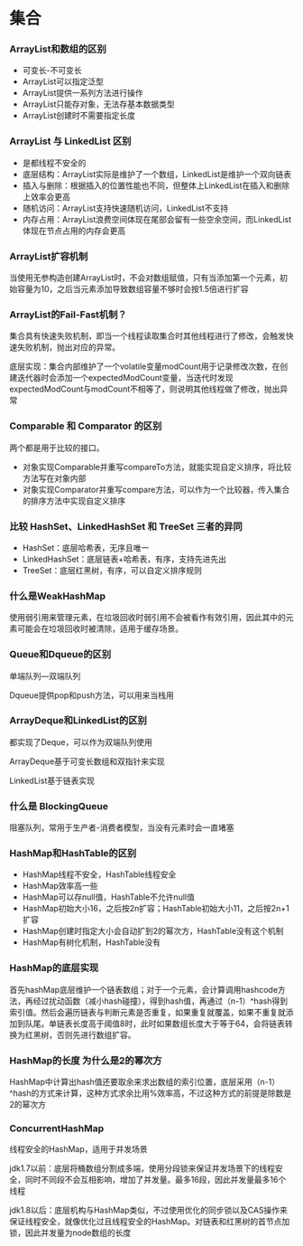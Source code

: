 # 集合

### ArrayList和数组的区别

- 可变长-不可变长
- ArrayList可以指定泛型
- ArrayList提供一系列方法进行操作
- ArrayList只能存对象，无法存基本数据类型
- ArrayList创建时不需要指定长度

### ArrayList 与 LinkedList 区别

- 是都线程不安全的
- 底层结构：ArrayList实际是维护了一个数组，LinkedList是维护一个双向链表
- 插入与删除：根据插入的位置性能也不同，但整体上LinkedList在插入和删除上效率会更高
- 随机访问：ArrayList支持快速随机访问，LinkedList不支持
- 内存占用：ArrayList浪费空间体现在尾部会留有一些空余空间，而LinkedList体现在节点占用的内存会更高

### ArrayList扩容机制

当使用无参构造创建ArrayList时，不会对数组赋值，只有当添加第一个元素，初始容量为10，之后当元素添加导致数组容量不够时会按1.5倍进行扩容

### ArrayList的Fail-Fast机制？

集合具有快速失败机制，即当一个线程读取集合时其他线程进行了修改，会触发快速失败机制，抛出对应的异常。

底层实现：集合内部维护了一个volatile变量modCount用于记录修改次数，在创建迭代器时会添加一个expectedModCount变量，当迭代时发现expectedModCount与modCount不相等了，则说明其他线程做了修改，抛出异常

### Comparable 和 Comparator 的区别

两个都是用于比较的接口。

- 对象实现Comparable并重写compareTo方法，就能实现自定义排序，将比较方法写在对象内部
- 对象实现Comparator并重写compare方法，可以作为一个比较器，传入集合的排序方法中实现自定义排序

###  比较 HashSet、LinkedHashSet 和 TreeSet 三者的异同

- HashSet：底层哈希表，无序且唯一
- LinkedHashSet：底层链表+哈希表，有序，支持先进先出
- TreeSet：底层红黑树，有序，可以自定义排序规则

### 什么是WeakHashMap

使用弱引用来管理元素，在垃圾回收时弱引用不会被看作有效引用，因此其中的元素可能会在垃圾回收时被清除，适用于缓存场景。

### Queue和Dqueue的区别

单端队列—双端队列

Dqueue提供pop和push方法，可以用来当栈用

### ArrayDeque和LinkedList的区别

都实现了Deque，可以作为双端队列使用

ArrayDeque基于可变长数组和双指针来实现

LinkedList基于链表实现

### 什么是 BlockingQueue

阻塞队列，常用于生产者-消费者模型，当没有元素时会一直堵塞

### HashMap和HashTable的区别

- HashMap线程不安全，HashTable线程安全
- HashMap效率高一些
- HashMap可以存null值，HashTable不允许null值
- HashMap初始大小16，之后按2n扩容；HashTable初始大小11，之后按2n+1扩容
- HashMap创建时指定大小会自动扩到2的幂次方，HashTable没有这个机制
- HashMap有树化机制，HashTable没有

### HashMap的底层实现

首先hashMap底层维护一个链表数组；对于一个元素，会计算调用hashcode方法，再经过扰动函数（减小hash碰撞），得到hash值，再通过（n-1）^hash得到索引值。然后会遍历链表与判断元素是否重复，如果重复就覆盖，如果不重复就添加到队尾。单链表长度高于阈值8时，此时如果数组长度大于等于64，会将链表转换为红黑树，否则先进行数组扩容。

### HashMap的长度 为什么是2的幂次方

HashMap中计算出hash值还要取余来求出数组的索引位置，底层采用（n-1）^hash的方式来计算，这种方式求余比用%效率高，不过这种方式的前提是除数是2的幂次方

### ConcurrentHashMap

线程安全的HashMap，适用于并发场景

jdk1.7以前：底层将桶数组分割成多端，使用分段锁来保证并发场景下的线程安全，同时不同段不会互相影响，增加了并发量。最多16段，因此并发量最多16个线程

jdk1.8以后：底层机构与HashMap类似，不过使用优化的同步锁以及CAS操作来保证线程安全，就像优化过且线程安全的HashMap。对链表和红黑树的首节点加锁，因此并发量为node数组的长度